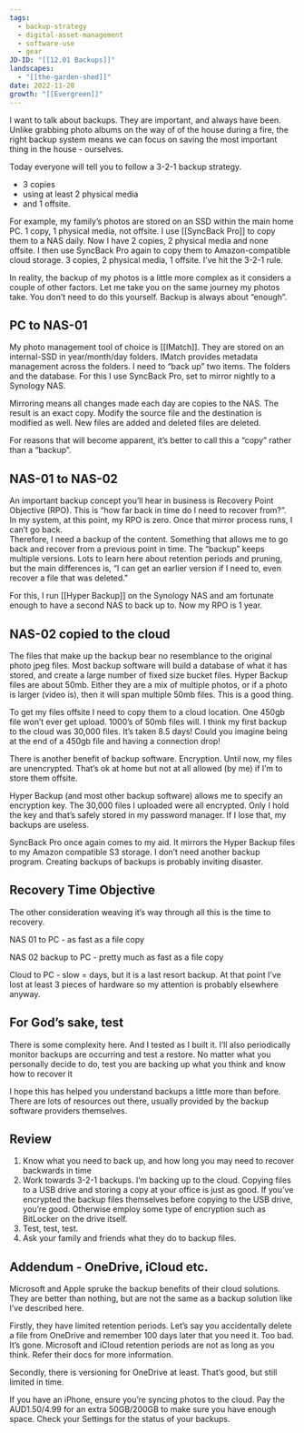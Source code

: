 ```yaml
---
tags:
  - backup-strategy
  - digital-asset-management
  - software-use
  - gear
JD-ID: "[[12.01 Backups]]"
landscapes:
  - "[[the-garden-shed]]"
date: 2022-11-20
growth: "[[Evergreen]]"
---
```

I want to talk about backups. They are important, and always have been. Unlike grabbing photo albums on the way of of the house during a fire, the right backup system means we can focus on saving the most important thing in the house - ourselves.

Today everyone will tell you to follow a 3-2-1 backup strategy.

- 3 copies
- using at least 2 physical media
- and 1 offsite.

For example, my family’s photos are stored on an SSD within the main home PC. 1 copy, 1 physical media, not offsite. I use [[SyncBack Pro]] to copy them to a NAS daily. Now I have 2 copies, 2 physical media and none offsite. I then use SyncBack Pro again to copy them to Amazon-compatible cloud storage. 3 copies, 2 physical media, 1 offsite. I’ve hit the 3-2-1 rule.

In reality, the backup of my photos is a little more complex as it considers a couple of other factors. Let me take you on the same journey my photos take. You don’t need to do this yourself. Backup is always about “enough”.

## PC to NAS-01

My photo management tool of choice is [[IMatch]]. They are stored on an internal-SSD in year/month/day folders. IMatch provides metadata management across the folders. I need to “back up” two items. The folders and the database. For this I use SyncBack Pro, set to mirror nightly to a Synology NAS. 

Mirroring means all changes made each day are copies to the NAS. The result is an exact copy. Modify the source file and the destination is modified as well. New files are added and deleted files are deleted.

For reasons that will become apparent, it’s better to call this a “copy” rather than a “backup”.

## NAS-01 to NAS-02

An important backup concept you’ll hear in business is Recovery Point Objective (RPO). This is “how far back in time do I need to recover from?”.   
In my system, at this point, my RPO is zero. Once that mirror process runs, I can’t go back.   
Therefore, I need a backup of the content. Something that allows me to go back and recover from a previous point in time. The “backup” keeps multiple versions. Lots to learn here about retention periods and pruning, but the main differences is, “I can get an earlier version if I need to, even recover a file that was deleted."

For this, I run [[Hyper Backup]] on the Synology NAS and am fortunate enough to have a second NAS to back up to. Now my RPO is 1 year.

## NAS-02 copied to the cloud

The files that make up the backup bear no resemblance to the original photo jpeg files. Most backup software will build a database of what it has stored, and create a large number of fixed size bucket files. Hyper Backup files are about 50mb. Either they are a mix of multiple photos, or if a photo is larger (video is), then it will span multiple 50mb files. This is a good thing.

To get my files offsite I need to copy them to a cloud location. One 450gb file won’t ever get upload. 1000’s of 50mb files will. I think my first backup to the cloud was 30,000 files. It’s taken 8.5 days! Could you imagine being at the end of a 450gb file and having a connection drop!

There is another benefit of backup software. Encryption. Until now, my files are unencrypted. That’s ok at home but not at all allowed (by me) if I’m to store them offsite.

Hyper Backup (and most other backup software) allows me to specify an encryption key. The 30,000 files I uploaded were all encrypted. Only I hold the key and that’s safely stored in my password manager. If I lose that, my backups are useless.

SyncBack Pro once again comes to my aid. It mirrors the Hyper Backup files to my Amazon compatible S3 storage. I don’t need another backup program. Creating backups of backups is probably inviting disaster.

## Recovery Time Objective

The other consideration weaving it’s way through all this is the time to recovery.

NAS 01 to PC - as fast as a file copy

NAS 02 backup to PC - pretty much as fast as a file copy

Cloud to PC - slow = days, but it is a last resort backup. At that point I’ve lost at least 3 pieces of hardware so my attention is probably elsewhere anyway.

## For God’s sake, test

There is some complexity here. And I tested as I built it. I’ll also periodically monitor backups are occurring and test a restore. No matter what you personally decide to do, test you are backing up what you think and know how to recover it

I hope this has helped you understand backups a little more than before. There are lots of resources out there, usually provided by the backup software providers themselves.

## Review

1. Know what you need to back up, and how long you may need to recover backwards in time
2. Work towards 3-2-1 backups. I’m backing up to the cloud. Copying files to a USB drive and storing a copy at your office is just as good. If you’ve encrypted the backup files themselves before copying to the USB drive, you’re good. Otherwise employ some type of encryption such as BitLocker on the drive itself.
3. Test, test, test. 
4. Ask your family and friends what they do to backup files.

## Addendum - OneDrive, iCloud etc.

Microsoft and Apple spruke the backup benefits of their cloud solutions. They are better than nothing, but are not the same as a backup solution like I’ve described here.

Firstly, they have limited retention periods. Let’s say you accidentally delete a file from OneDrive and remember 100 days later that you need it. Too bad. It’s gone. Microsoft and iCloud retention periods are not as long as you think. Refer their docs for more information.

Secondly, there is versioning for OneDrive at least. That’s good, but still limited in time.

If you have an iPhone, ensure you’re syncing photos to the cloud. Pay the AUD$1.50/$4.99 for an extra 50GB/200GB to make sure you have enough space. Check your Settings for the status of your backups.
